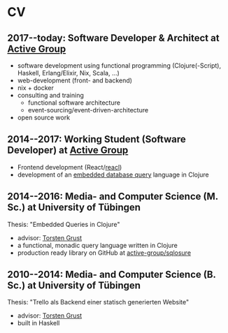 # CV

## 2017--today: Software Developer & Architect at [Active Group](https://active-group.de)

- software development using functional programming (Clojure(-Script), Haskell,
  Erlang/Elixir, Nix, Scala, ...)
- web-development (front- and backend)
- nix + docker
- consulting and training
  - functional software architecture
  - event-sourcing/event-driven-architecture
- open source work

## 2014--2017: Working Student (Software Developer) at [Active Group](https://active-group.de)

- Frontend development (React/[reacl](https://github.com/active-group/reacl))
- development of an [embedded database
  query](https://github.com/active-group/sqlosure) language in Clojure

## 2014--2016: Media- and Computer Science (M. Sc.) at University of Tübingen

Thesis: "Embedded Queries in Clojure"

- advisor: [Torsten Grust](https://db.cs.uni-tuebingen.de/team/members/torsten-grust/)
- a functional, monadic query language written in Clojure
- production ready library on GitHub at
  [active-group/sqlosure](https://github.com/active-group/sqlosure)

## 2010--2014: Media- and Computer Science (B. Sc.) at University of Tübingen

Thesis: "Trello als Backend einer statisch generierten Website" 

- advisor: [Torsten Grust](https://db.cs.uni-tuebingen.de/team/members/torsten-grust/)
- built in Haskell
